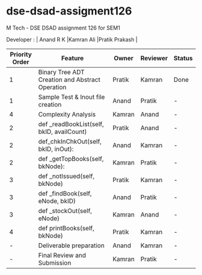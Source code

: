 # dse-dsad-assigment126
M Tech - DSE DSAD assignment 126 for SEM1

Developer :
| Anand R K |Kamran Ali |Pratik Prakash |

| Priority Order  | Feature |Owner |Reviewer |Status|
| ------------- | ------------- |------------- |------------- |------------- |
| 1  | Binary Tree ADT Creation and Abstract Operation  |Pratik  |Kamran  | Done |
| 1  | Sample Test & Inout file creation  |Anand  |Pratik  |-  |
| 4  | Complexity Analysis  |Kamran  |Anand  |-  |
| 2  | def _readBookList(self, bkID, availCount)  |Pratik  |Anand  |-  |
| 2  | def_chkInChkOut(self, bkID, inOut):   |Anand  |Kamran  |-  |
| 2  | def _getTopBooks(self, bkNode):  |Kamran  |Pratik  |-  |
| 3  | def _notIssued(self, bkNode)  |Pratik  |Kamran  |-  |
| 3  | def _findBook(self, eNode, bkID)   |Anand  |Pratik  |-  |
| 3  | def _stockOut(self, eNode)   |Kamran  |Anand  |-  |
| 4  | def printBooks(self, bkNode)  |Pratik  |Kamran  |-  |
| -  | Deliverable preparation  |Anand  |Kamran  |-  |
| -  | Final Review and Submission |Kamran  |Pratik  |-  |
